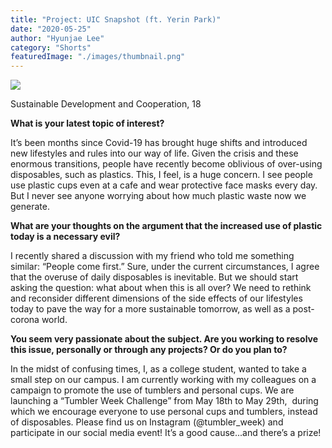```yaml
---
title: "Project: UIC Snapshot (ft. Yerin Park)"
date: "2020-05-25"
author: "Hyunjae Lee"
category: "Shorts"
featuredImage: "./images/thumbnail.png"
---
```


![](/images/thumbnail.png)

Sustainable Development and Cooperation, 18

**What is your latest topic of interest?**

It’s been months since Covid-19 has brought huge shifts and introduced new lifestyles and rules into our way of life. Given the crisis and these enormous transitions, people have recently become oblivious of over-using disposables, such as plastics. This, I feel, is a huge concern. I see people use plastic cups even at a cafe and wear protective face masks every day. But I never see anyone worrying about how much plastic waste now we generate. 

**What are your thoughts on the argument that the increased use of plastic today is a necessary evil?**

I recently shared a discussion with my friend who told me something similar: “People come first.” Sure, under the current circumstances, I agree that the overuse of daily disposables is inevitable. But we should start asking the question: what about when this is all over? We need to rethink and reconsider different dimensions of the side effects of our lifestyles today to pave the way for a more sustainable tomorrow, as well as a post-corona world.

**You seem very passionate about the subject. Are you working to resolve this issue, personally or through any projects? Or do you plan to?**

In the midst of confusing times, I, as a college student, wanted to take a small step on our campus. I am currently working with my colleagues on a campaign to promote the use of tumblers and personal cups. We are launching a “Tumbler Week Challenge” from May 18th to May 29th,  during which we encourage everyone to use personal cups and tumblers, instead of disposables. Please find us on Instagram (@tumbler\_week) and participate in our social media event! It’s a good cause...and there’s a prize!
